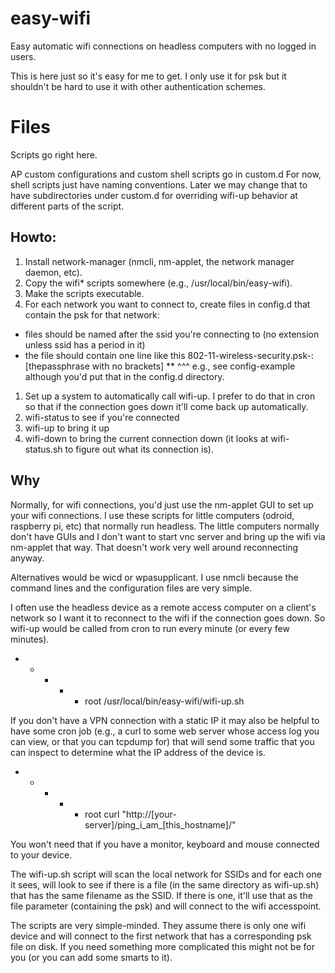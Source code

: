 # easy-wifi

Easy automatic wifi connections on headless computers with no logged in users. 

This is here just so it's easy for me to get.  I only use it for psk but it shouldn't be hard to use it with other authentication schemes.

# Files
Scripts go right here.

AP custom configurations and custom shell scripts go in custom.d
For now, shell scripts just have naming conventions.  Later we may
change that to have subdirectories under custom.d for overriding
wifi-up behavior at different parts of the script.

## Howto:

1. Install network-manager (nmcli, nm-applet, the network manager daemon, etc).
1. Copy the wifi* scripts somewhere (e.g., /usr/local/bin/easy-wifi).
1. Make the scripts executable.
1. For each network you want to connect to, create files in config.d that contain the psk for that network:
  * files should be named after the ssid you're connecting to (no extension unless ssid has a period in it)
  * the file should contain one line like this
    802-11-wireless-security.psk-:[thepassphrase with no brackets]
    ** ^^^ e.g., see config-example although you'd put that in 
       the config.d directory.
1. Set up a system to automatically call wifi-up.  I prefer to do that in cron so that if the connection goes down it'll come back up automatically.
1. wifi-status to see if you're connected
1. wifi-up to bring it up
1. wifi-down to bring the current connection down (it looks at wifi-status.sh to figure out what its connection is).

## Why

Normally, for wifi connections, you'd just use the nm-applet GUI to set up your wifi connections.  I use these scripts for little computers (odroid, raspberry pi, etc) that normally run headless.  The little computers normally don't have GUIs and I don't want to start vnc server and bring up the wifi via nm-applet that way.  That doesn't work very well around reconnecting anyway.

Alternatives would be wicd or wpasupplicant.  I use nmcli because the command lines and the configuration files are very simple.

I often use the headless device as a remote access computer on a client's network so I want it to reconnect to the wifi if the connection goes down.  So wifi-up would be called from cron to run every minute (or every few minutes).

* * * * * root /usr/local/bin/easy-wifi/wifi-up.sh

If you don't have a VPN connection with a static IP it may also be helpful to have some cron job (e.g., a curl to some web server whose access log you can view, or that you can tcpdump for) that will send some traffic that you can inspect to determine what the IP address of the device is.  

* * * * * root curl "http://[your-server]/ping_i_am_[this_hostname]/"

You won't need that if you have a monitor, keyboard and mouse connected to your device.

The wifi-up.sh script will scan the local network for SSIDs and for each one it sees, will look to see if there is a file (in the same directory as wifi-up.sh) that has the same filename as the SSID.  If there is one, it'll use that as the file parameter (containing the psk) and will connect to the wifi accesspoint.

The scripts are very simple-minded.  They assume there is only one wifi device and will connect to the first network that has a corresponding psk file on disk.  If you need something more complicated this might not be for you (or you can add some smarts to it).


